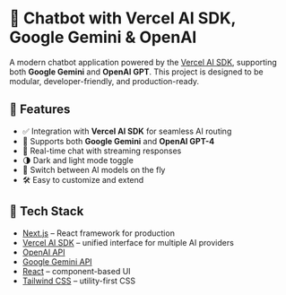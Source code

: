# 🤖 Chatbot with Vercel AI SDK, Google Gemini & OpenAI

A modern chatbot application powered by the [Vercel AI SDK](https://sdk.vercel.ai), supporting both **Google Gemini** and **OpenAI GPT**. This project is designed to be modular, developer-friendly, and production-ready.

## 🚀 Features

- ✅ Integration with **Vercel AI SDK** for seamless AI routing
- 🔄 Supports both **Google Gemini** and **OpenAI GPT-4**
- 💬 Real-time chat with streaming responses
- 🌗 Dark and light mode toggle
- 🧠 Switch between AI models on the fly
- 🛠️ Easy to customize and extend

## 🧰 Tech Stack

- [Next.js](https://nextjs.org/) – React framework for production
- [Vercel AI SDK](https://sdk.vercel.ai) – unified interface for multiple AI providers
- [OpenAI API](https://platform.openai.com/)
- [Google Gemini API](https://ai.google.dev/)
- [React](https://react.dev/) – component-based UI
- [Tailwind CSS](https://tailwindcss.com/) – utility-first CSS
